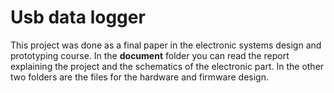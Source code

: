 # Usb data logger
This project was done as a final paper in the electronic systems design and prototyping course. In the **document** folder you can read the report explaining the project and the schematics of the electronic part. In the other two folders are the files for the hardware and firmware design.
